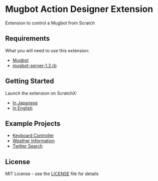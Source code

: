 # Mugbot Action Designer Extension

Extension to control a Mugbot from Scratch

## Requirements

What you will need to use this extension:

* [Mugbot](http://www.mugbot.com)
* [mugbot-server-1.2.rb](https://github.com/mugbot/Mugbot-System)

## Getting Started

Launch the extension on ScratchX:

* [In Japanese](http://scratchx.org/?url=http://gakuchan.github.io/scratchx-mad/mad.js&lang=ja)
* [In English](http://scratchx.org/?url=http://gakuchan.github.io/scratchx-mad/mad.js&lang=en)

## Example Projects

* [Keyboard Controller](http://scratchx.org/?url=https://gakuchan.github.io/scratchx-mad/examples/KeyboardController.sbx)
* [Weather Information](http://scratchx.org/?url=https://gakuchan.github.io/scratchx-mad/examples/TemperatureInformation.sbx)
* [Twitter Search](http://scratchx.org/?url=https://gakuchan.github.io/scratchx-mad/examples/TwitterSearch.sbx)

## License

MIT License - see the [LICENSE](LICENSE) file for details
